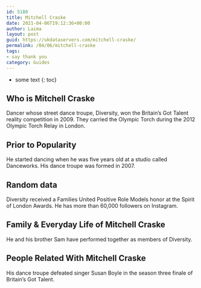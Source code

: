```yaml
---
id: 5188
title: Mitchell Craske
date: 2021-04-06T19:12:36+00:00
author: Laima
layout: post
guid: https://ukdataservers.com/mitchell-craske/
permalink: /04/06/mitchell-craske
tags:
- say thank you
category: Guides
---
```


* some text
{: toc}


## Who is Mitchell Craske
                  
                  
                  
Dancer whose street dance troupe, Diversity, won the Britain&#8217;s Got Talent reality competition in 2009. They carried the Olympic Torch during the 2012 Olympic Torch Relay in London.
                  
              
            
              
            
                
                
                
## Prior to Popularity
                  
                  
                  
He started dancing when he was five years old at a studio called Danceworks. His dance troupe was formed in 2007.
                  
              
            
              
            
                
                
                
## Random data
                  
                  
                  
Diversity received a Families United Positive Role Models honor at the Spirit of London Awards. He has more than 60,000 followers on Instagram.
                  
              
            
              
            
                
                
                
## Family & Everyday Life of Mitchell Craske
                  
                  
                  
He and his brother Sam have performed together as members of Diversity.
                  
              
            
              
            
                
                
                
## People Related With Mitchell Craske
                  
                  
                  
His dance troupe defeated singer Susan Boyle in the season three finale of Britain&#8217;s Got Talent.
                  
              
            
              
            
                
              
            
              
              
            
            
              
            
          
          
          